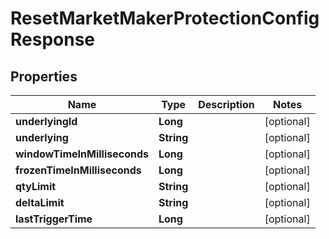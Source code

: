 

# ResetMarketMakerProtectionConfigResponse


## Properties

| Name | Type | Description | Notes |
|------------ | ------------- | ------------- | -------------|
|**underlyingId** | **Long** |  |  [optional] |
|**underlying** | **String** |  |  [optional] |
|**windowTimeInMilliseconds** | **Long** |  |  [optional] |
|**frozenTimeInMilliseconds** | **Long** |  |  [optional] |
|**qtyLimit** | **String** |  |  [optional] |
|**deltaLimit** | **String** |  |  [optional] |
|**lastTriggerTime** | **Long** |  |  [optional] |



